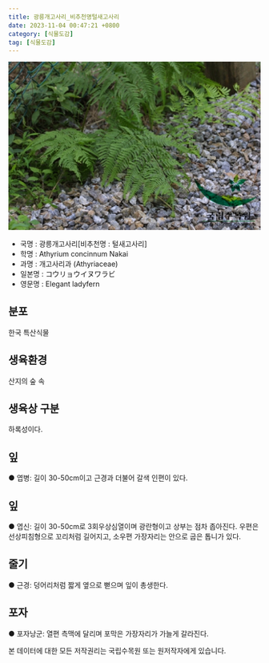 ```yaml
---
title: 광릉개고사리_비추천명털새고사리
date: 2023-11-04 00:47:21 +0800
category: [식물도감]
tag: [식물도감]
---
```




![광릉개고사리[비추천명 : 털새고사리]](/assets/img/fileUpload/plants/basic/Aspleniaceae/Asplenium/3931/1_th2.JPG)
- 국명 : 광릉개고사리[비추천명 : 털새고사리]
- 학명 : Athyrium concinnum Nakai
- 과명 : 개고사리과 (Athyriaceae)
- 일본명 : コウリョウイヌワラビ
- 영문명 : Elegant ladyfern


## 분포
한국 특산식물
## 생육환경
산지의 숲 속 
## 생육상 구분
하록성이다. 
## 잎
● 엽병: 길이 30-50cm이고 근경과 더불어 갈색 인편이 있다. 
## 잎
● 엽신: 길이 30-50cm로 3회우상심열이며 광란형이고 상부는 점차 좁아진다. 우편은 선상피침형으로 꼬리처럼 길어지고, 소우편 가장자리는 안으로 굽은 톱니가 있다. 
## 줄기
● 근경: 덩어리처럼 짧게 옆으로 뻗으며 잎이 총생한다. 
## 포자
● 포자낭군: 열편 측맥에 달리며 포막은 가장자리가 가늘게 갈라진다. 






본 데이터에 대한 모든 저작권리는 국립수목원 또는 원저작자에게 있습니다.
